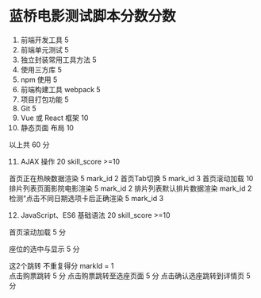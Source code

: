 # 蓝桥电影测试脚本分数分数
   	
1. 前端开发工具          5 
2. 前端单元测试          5 
3. 独立封装常用工具方法    5 
4. 使用三方库            5 
5. npm 使用             5 
6. 前端构建工具 webpack  5 
7. 项目打包功能          5 
8. Git                 5  
9. Vue 或 React 框架    10 
10. 静态页面 布局        10

以上共 60 分 

11. AJAX 操作    20   skill_score >=10

首页正在热映数据渲染  5  mark_id 2 
首页Tab切换 5  mark_id 3 
首页滚动加载 10
排片列表页面影院电影渲染 5  mark_id 2 
排片列表默认排片数据渲染  mark_id 2  
检测“点击不同日期选项卡后正确渲染  5  mark_id 3 


12. JavaScript、ES6 基础语法     20  skill_score >=10

首页滚动加载 5 分  

座位的选中与显示 5 分

这2个跳转 不重复得分  markId = 1  
点击购票跳转 5 分 
点击购票跳转至选座页面 5 分 
点击确认选座跳转到详情页 5 分











